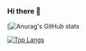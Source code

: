### Hi there 👋

<!--
**CK1201/CK1201** is a ✨ _special_ ✨ repository because its `README.md` (this file) appears on your GitHub profile.

Here are some ideas to get you started:

- 🔭 I’m currently working on ...
- 🌱 I’m currently learning ...
- 👯 I’m looking to collaborate on ...
- 🤔 I’m looking for help with ...
- 💬 Ask me about ...
- 📫 How to reach me: ...
- 😄 Pronouns: ...
- ⚡ Fun fact: ...
-->

[![Anurag's GitHub stats](https://github-readme-stats.vercel.app/api?username=CK1201&count_private=true&show_icons=true&theme=radical">)

[![Top Langs](https://github-readme-stats.vercel.app/api/top-langs/?username=CK1201&layout=compact)](https://github.com/anuraghazra/github-readme-stats)
